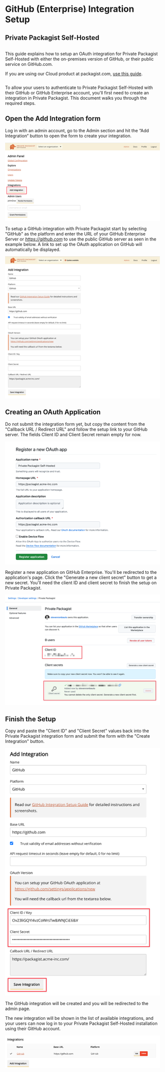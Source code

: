 # GitHub (Enterprise) Integration Setup
## Private Packagist Self-Hosted

<div class="row column">
    <div class="callout success">
        <p>This guide explains how to setup an OAuth integration for Private Packagist Self-Hosted with either the on-premises version of GitHub, or their public service on GitHub.com.</p>
        <p>If you are using our Cloud product at packagist.com, <a href="/docs/cloud/github-integration-setup">use this guide</a>.</p>
    </div>
</div>

To allow your users to authenticate to Private Packagist Self-Hosted with their GitHub or GitHub Enterprise account, you'll 
first need to create an integration in Private Packagist. This document walks you through the required steps.

## Open the Add Integration form

Log in with an admin account, go to the Admin section and hit the “Add Integration“ button to open the form to create your integration.

![Add Integration](/Resources/public/img/docs/self-hosted/08-integration.png)

To setup a GitHub integration with Private Packagist start by selecting "GitHub" as the platform and enter the URL of 
your GitHub Enterprise Server or <i>https://github.com</i> to use the public GitHub server as seen in the example below. 
A link to set up the OAuth application on GitHub will automatically be displayed.

![Packagist Setup](/Resources/public/img/docs/integration-setup/self-hosted/github-01-packagist-setup.png)

## Creating an OAuth Application
Do not submit the integration form yet, but copy the content from the "Callback 
URL / Redirect URL" and follow the setup link to your GitHub server. The fields 
Client ID and Client Secret remain empty for now.

![GitHub Register App](/Resources/public/img/docs/integration-setup/self-hosted/github-02-github-register-app.png)

Register a new application on GitHub Enterprise. You'll be redirected to the application's page. Click the "Generate a new client secret" button
to get a new secret. You'll need the client ID and client secret to finish the setup on Private Packagist.

![GitHub Credentials](/Resources/public/img/docs/integration-setup/github-03-github-credentials.png)

## Finish the Setup
Copy and paste the "Client ID" and "Client Secret" values back into the Private 
Packagist integration form and submit the form with the "Create Integration" 
button.

![Private Packagist Integration Form](/Resources/public/img/docs/integration-setup/self-hosted/github-04-packagist-form.png)

The GitHub integration will be created and you will be redirected to the admin page. 

The new integration will be shown in the list of available integrations, and your users can 
now log in to your Private Packagist Self-Hosted installation using their GitHub account.

![Available integrations](/Resources/public/img/docs/integration-setup/self-hosted/github-05-integrations-overview.png)
